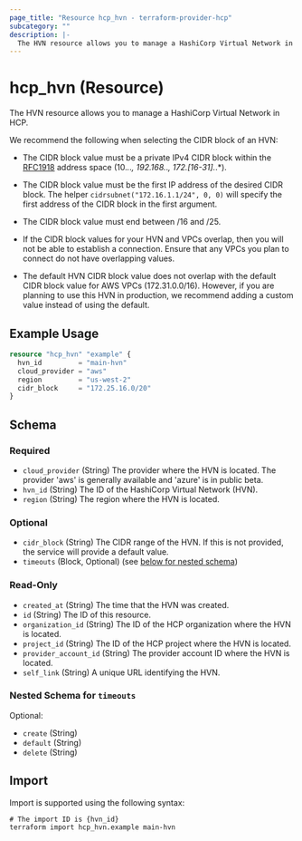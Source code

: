 ```yaml
---
page_title: "Resource hcp_hvn - terraform-provider-hcp"
subcategory: ""
description: |-
  The HVN resource allows you to manage a HashiCorp Virtual Network in HCP.
---
```


# hcp_hvn (Resource)

The HVN resource allows you to manage a HashiCorp Virtual Network in HCP.

We recommend the following when selecting the CIDR block of an HVN:

- The CIDR block value must be a private IPv4 CIDR block within the [RFC1918](https://datatracker.ietf.org/doc/html/rfc1918) address space (10.*.*.*, 192.168.*.*, 172.[16-31].*.*).

- The CIDR block value must be the first IP address of the desired CIDR block. The helper `cidrsubnet("172.16.1.1/24", 0, 0)` will specify the first address of the CIDR block in the first argument.

- The CIDR block value must end between /16 and /25.

- If the CIDR block values for your HVN and VPCs overlap, then you will not be able to establish a connection. Ensure that any VPCs you plan to connect do not have overlapping values.

- The default HVN CIDR block value does not overlap with the default CIDR block value for AWS VPCs (172.31.0.0/16). However, if you are planning to use this HVN in production, we recommend adding a custom value instead of using the default.

## Example Usage

```terraform
resource "hcp_hvn" "example" {
  hvn_id         = "main-hvn"
  cloud_provider = "aws"
  region         = "us-west-2"
  cidr_block     = "172.25.16.0/20"
}
```

<!-- schema generated by tfplugindocs -->
## Schema

### Required

- `cloud_provider` (String) The provider where the HVN is located. The provider 'aws' is generally available and 'azure' is in public beta.
- `hvn_id` (String) The ID of the HashiCorp Virtual Network (HVN).
- `region` (String) The region where the HVN is located.

### Optional

- `cidr_block` (String) The CIDR range of the HVN. If this is not provided, the service will provide a default value.
- `timeouts` (Block, Optional) (see [below for nested schema](#nestedblock--timeouts))

### Read-Only

- `created_at` (String) The time that the HVN was created.
- `id` (String) The ID of this resource.
- `organization_id` (String) The ID of the HCP organization where the HVN is located.
- `project_id` (String) The ID of the HCP project where the HVN is located.
- `provider_account_id` (String) The provider account ID where the HVN is located.
- `self_link` (String) A unique URL identifying the HVN.

<a id="nestedblock--timeouts"></a>
### Nested Schema for `timeouts`

Optional:

- `create` (String)
- `default` (String)
- `delete` (String)

## Import

Import is supported using the following syntax:

```shell
# The import ID is {hvn_id}
terraform import hcp_hvn.example main-hvn
```
